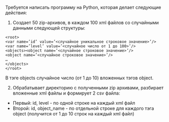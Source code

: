 Требуется написать программу на Python, которая делает следующие действия:

1. Создает 50 zip-архивов, в каждом 100 xml файлов со случайными данными следующей структуры:

```
<root>
<var name=’id’ value=’<случайное уникальное строковое значение>’/>
<var name=’level’ value=’<случайное число от 1 до 100>’/>
<objects><object name=’<случайное строковое значение>’/>
<object name=’<случайное строковое значение>’/>
…
</objects>
</root>
```

В тэге objects случайное число (от 1 до 10) вложенных тэгов object.

2. Обрабатывает директорию с полученными zip архивами, разбирает вложенные xml файлы и формирует 2 csv файла:
* Первый: id, level - по одной строке на каждый xml файл
* Второй: id, object_name - по отдельной строке для каждого тэга object (получится от 1 до 10 строк на каждый xml файл)
